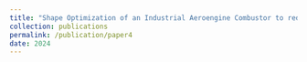 ```yaml
---
title: "Shape Optimization of an Industrial Aeroengine Combustor to reduce Thermoacoustic Instability (to be submitted)"
collection: publications
permalink: /publication/paper4
date: 2024
---
```

